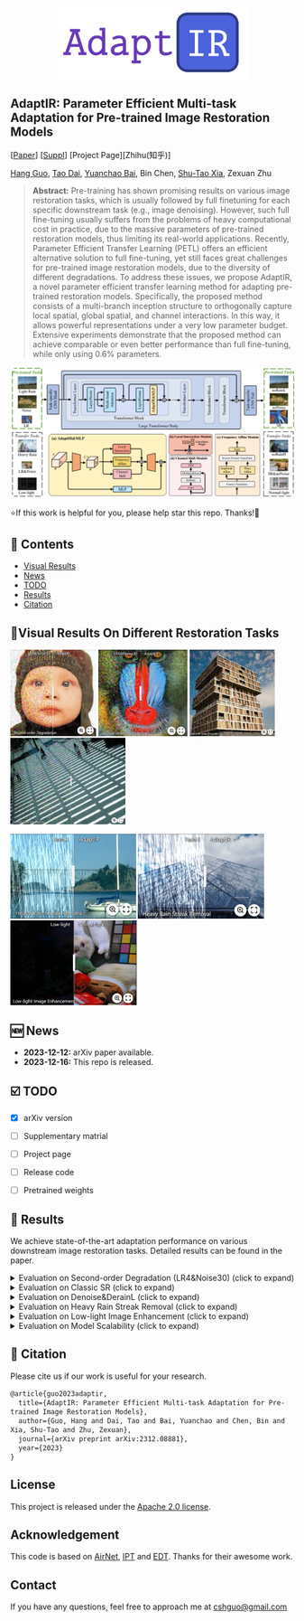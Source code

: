 <p align="center">
    <img src="assets/adaptir_logo.png" width="340">
</p>

## AdaptIR: Parameter Efficient Multi-task Adaptation for Pre-trained Image Restoration Models

[[Paper](https://arxiv.org/pdf/2312.08881.pdf)]  [[Suppl]()] [Project Page][Zhihu(知乎)]


[Hang Guo](https://github.com/csguoh), [Tao Dai](https://cstaodai.com/), [Yuanchao Bai](https://scholar.google.com/citations?user=hjYIFZcAAAAJ&hl=zh-CN), Bin Chen, [Shu-Tao Xia](https://scholar.google.com/citations?hl=zh-CN&user=koAXTXgAAAAJ), Zexuan Zhu


> **Abstract:**  Pre-training has shown promising results on various image restoration tasks, which is usually followed by full finetuning for each specific downstream task (e.g., image denoising). However, such full fine-tuning usually suffers from
the problems of heavy computational cost in practice, due to the massive parameters of pre-trained restoration models, thus limiting its real-world applications. Recently, Parameter Efficient Transfer Learning (PETL) offers an efficient alternative solution to full fine-tuning, yet still faces great challenges for pre-trained image restoration models, due to the diversity of different degradations. To address these issues, we propose AdaptIR, a novel parameter efficient transfer learning method for adapting pre-trained restoration models. Specifically, the proposed method consists of a multi-branch inception structure to orthogonally capture local spatial, global spatial, and channel interactions. In this way, it allows powerful representations under a very low parameter budget. Extensive experiments demonstrate that the proposed method can achieve comparable or even better performance than full fine-tuning, while only using 0.6% parameters.


<p align="center">
    <img src="assets/pipeline.png" style="border-radius: 15px">
</p>

⭐If this work is helpful for you, please help star this repo. Thanks!🤗



## 📑 Contents

- [Visual Results](#visual_results)
- [News](#news)
- [TODO](#todo)
- [Results](#results)
- [Citation](#cite)


## <a name="visual_results"></a>:eyes:Visual Results On Different Restoration Tasks
[<img src="assets/imgsli1.png" height="153"/>](https://imgsli.com/MjI1Njk3) [<img src="assets/imgsli7.png" height="153"/>](https://imgsli.com/MjI1NzIx) [<img src="assets/imgsli5.png" height="153"/>](https://imgsli.com/MjI1NzEx) [<img src="assets/imgsli2.png" height="153"/>](https://imgsli.com/MjI1NzAw)

[<img src="assets/imgsli4.png" height="150"/>](https://imgsli.com/MjI1NzAz) [<img src="assets/imgsli3.png" height="150"/>](https://imgsli.com/MjI1NzAx) [<img src="assets/imgsli6.png" height="150"/>](https://imgsli.com/MjI1NzE2)



## <a name="news"></a> 🆕 News

- **2023-12-12:** arXiv paper available.
- **2023-12-16:** This repo is released.



## <a name="todo"></a> ☑️ TODO

- [x] arXiv version
- [ ] Supplementary matrial
- [ ] Project page
- [ ] Release code
- [ ] Pretrained weights
 

## <a name="results"></a> 🥇 Results

We achieve state-of-the-art adaptation performance on various downstream image restoration tasks. Detailed results can be found in the paper.

<details>
<summary>Evaluation on Second-order Degradation (LR4&Noise30) (click to expand)</summary>

<p align="center">
  <img width="900" src="assets/SR&DN.png">
</p>
</details>


<details>
<summary>Evaluation on Classic SR (click to expand)</summary>

<p align="center">
  <img width="500" src="assets/classicSR.png">
</p>
</details>


<details>
<summary>Evaluation on Denoise&DerainL (click to expand)</summary>

<p align="center">
  <img width="500" src="assets/Dn&DRL.png">
</p>
</details>


<details>
<summary>Evaluation on Heavy Rain Streak Removal (click to expand)</summary>

<p align="center">
  <img width="500" src="assets/DRH.png">
</p>
</details>


<details>
<summary>Evaluation on Low-light Image Enhancement (click to expand)</summary>

<p align="center">
  <img width="500" src="assets/low-light.png">
</p>

</details>


<details>
<summary>Evaluation on Model Scalability (click to expand)</summary>

<p align="center">
  <img width="600" src="assets/scalabiltity.png">
</p>

</details>




## <a name="cite"></a> 🥰 Citation

Please cite us if our work is useful for your research.

```
@article{guo2023adaptir,
  title={AdaptIR: Parameter Efficient Multi-task Adaptation for Pre-trained Image Restoration Models},
  author={Guo, Hang and Dai, Tao and Bai, Yuanchao and Chen, Bin and Xia, Shu-Tao and Zhu, Zexuan},
  journal={arXiv preprint arXiv:2312.08881},
  year={2023}
}
```

## License

This project is released under the [Apache 2.0 license](LICENSE).

## Acknowledgement

This code is based on [AirNet](https://github.com/XLearning-SCU/2022-CVPR-AirNet), [IPT](https://github.com/huawei-noah/Pretrained-IPT) and [EDT](https://github.com/fenglinglwb/EDT). Thanks for their awesome work.

## Contact

If you have any questions, feel free to approach me at cshguo@gmail.com

